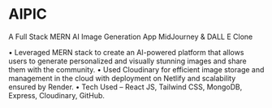 # AIPIC
A Full Stack MERN AI Image Generation App MidJourney &amp; DALL E Clone

•	Leveraged MERN stack to create an AI-powered platform that allows users to generate personalized and visually stunning images and share them with the community.
•	Used Cloudinary for efficient image storage and management in the cloud with deployment on Netlify and scalability ensured by Render.
•	Tech Used – React JS, Tailwind CSS, MongoDB, Express, Cloudinary, GitHub.

